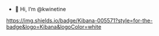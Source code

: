 - 👋 Hi, I’m @kwinetine
<!--
- 👀 I’m interested in ...
- 🌱 I’m currently learning ...
- 💞️ I’m looking to collaborate on ...
- 📫 How to reach me ...
-->
https://img.shields.io/badge/Kibana-005571?style=for-the-badge&logo=Kibana&logoColor=white

